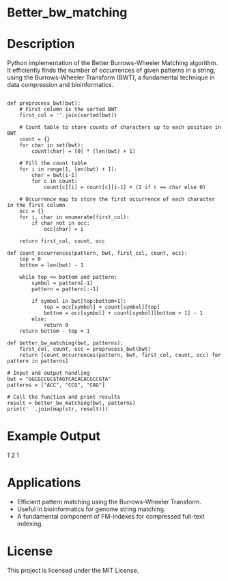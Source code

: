 # Better_bw_matching

# Description
Python implementation of the Better Burrows-Wheeler Matching algorithm.
It efficiently finds the number of occurrences of given patterns in a string, using the Burrows-Wheeler Transform (BWT), a fundamental technique in data compression and bioinformatics.

```

def preprocess_bwt(bwt):
    # First column is the sorted BWT
    first_col = ''.join(sorted(bwt))

    # Count table to store counts of characters up to each position in BWT
    count = {}
    for char in set(bwt):
        count[char] = [0] * (len(bwt) + 1)

    # Fill the count table
    for i in range(1, len(bwt) + 1):
        char = bwt[i-1]
        for c in count:
            count[c][i] = count[c][i-1] + (1 if c == char else 0)

    # Occurrence map to store the first occurrence of each character in the first column
    occ = {}
    for i, char in enumerate(first_col):
        if char not in occ:
            occ[char] = i

    return first_col, count, occ

def count_occurrences(pattern, bwt, first_col, count, occ):
    top = 0
    bottom = len(bwt) - 1

    while top <= bottom and pattern:
        symbol = pattern[-1]
        pattern = pattern[:-1]

        if symbol in bwt[top:bottom+1]:
            top = occ[symbol] + count[symbol][top]
            bottom = occ[symbol] + count[symbol][bottom + 1] - 1
        else:
            return 0
    return bottom - top + 1

def better_bw_matching(bwt, patterns):
    first_col, count, occ = preprocess_bwt(bwt)
    return [count_occurrences(pattern, bwt, first_col, count, occ) for pattern in patterns]

# Input and output handling
bwt = "GGCGCCGC$TAGTCACACACGCCGTA"
patterns = ["ACC", "CCG", "CAG"]

# Call the function and print results
result = better_bw_matching(bwt, patterns)
print(' '.join(map(str, result)))

```

# Example Output

1 2 1

# Applications
* Efficient pattern matching using the Burrows-Wheeler Transform.
* Useful in bioinformatics for genome string matching.
* A fundamental component of FM-indexes for compressed full-text indexing.

# License
This project is licensed under the MIT License.

